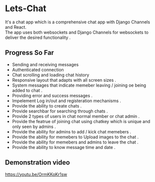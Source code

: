 # Lets-Chat
It's a chat app which is a comprehensive chat app with Django Channels and React. <br/>
The app uses both websockets and Django Channels for websockets to deliver the desired functionality .

## Progress So Far

* Sending and receiving messages
* Authenticated connection
* Chat scrolling and loading chat history
* Responsive layout that adapts with all screen sizes .
* System messages that indicate memeber leaving / joining oe being added to chat .
* Providing error and success messages .
* Impelement Log in/out and registeration mechanisms .
* Provide the ability to create chats .
* Provide searchbar for searching through chats .
* Provide 2 types of users in chat normal member or chat admin .
* Provide the featrue of joining chat using chatkey which is unique and only seen by admins .
* Provide the ability for admins to add / kick chat memebers .
* Provide the ability for memebers to Upload images to the chat .
* Provide the ability for memebers and admins to leave the chat .
* Provide the ability to know message time and date .

## Demonstration video 
https://youtu.be/OrmKKoKr1sw
